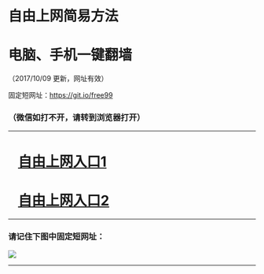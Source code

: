 ﻿# 自由上网简易方法

# 电脑、手机一键翻墙

（2017/10/09 更新，网址有效）

固定短网址：https://git.io/free99

### （微信如打不开，请转到浏览器打开）


***





# &nbsp;&nbsp; <a href="http://ft1294213943.fwq-tz-1001.info/fwqtz01.html?t=100900118548 " target="_blank">自由上网入口1</a>
# &nbsp;&nbsp; <a href="http://ft1690925693.fwq-tz-1002.info/fwqtz02.html?t=10090016702 " target="_blank">自由上网入口2</a>
***

### 请记住下图中固定短网址：

<img src="https://s3-us-west-2.amazonaws.com/fwq-1001/yjfq-20170905okok.png" /> 


***

